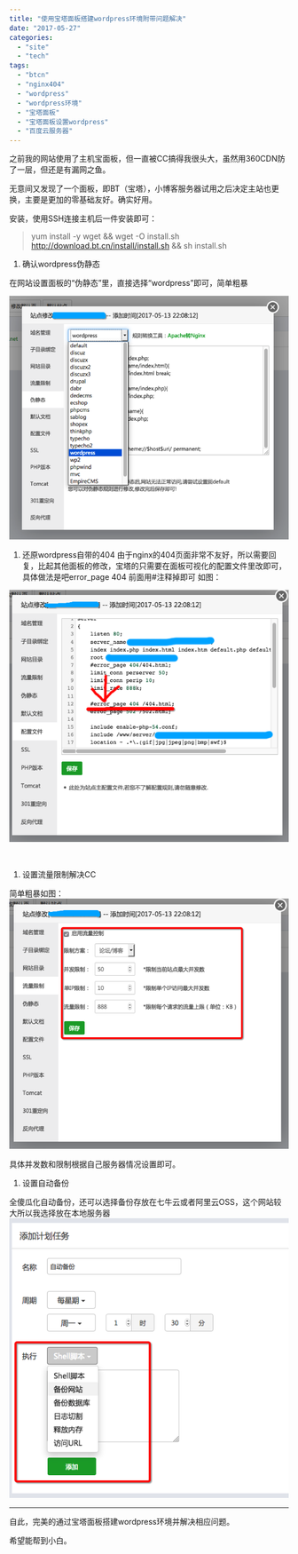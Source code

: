 ```yaml
---
title: "使用宝塔面板搭建wordpress环境附带问题解决"
date: "2017-05-27"
categories: 
  - "site"
  - "tech"
tags: 
  - "btcn"
  - "nginx404"
  - "wordpress"
  - "wordpress环境"
  - "宝塔面板"
  - "宝塔面板设置wordpress"
  - "百度云服务器"
---
```


之前我的网站使用了主机宝面板，但一直被CC搞得我很头大，虽然用360CDN防了一层，但还是有漏网之鱼。

无意间又发现了一个面板，即BT（宝塔），小博客服务器试用之后决定主站也更换，主要是更加的零基础友好。确实好用。

安装，使用SSH连接主机后一件安装即可：

> yum install -y wget && wget -O install.sh http://download.bt.cn/install/install.sh && sh install.sh

1. 确认wordpress伪静态

在网站设置面板的“伪静态”里，直接选择“wordpress”即可，简单粗暴

![](images/Snip20170527_4.png)

1. 还原wordpress自带的404 由于nginx的404页面非常不友好，所以需要回复，比起其他面板的修改，宝塔的只需要在面板可视化的配置文件里改即可，具体做法是吧error\_page 404 前面用#注释掉即可 如图：

![](images/404.png)

 

1. 设置流量限制解决CC

简单粗暴如图： ![](images/Snip20170527_10.png)

具体并发数和限制根据自己服务器情况设置即可。

1. 设置自动备份

全傻瓜化自动备份，还可以选择备份存放在七牛云或者阿里云OSS，这个网站较大所以我选择放在本地服务器 ![](images/Snip20170527_12.png)

* * *

自此，完美的通过宝塔面板搭建wordpress环境并解决相应问题。

希望能帮到小白。
